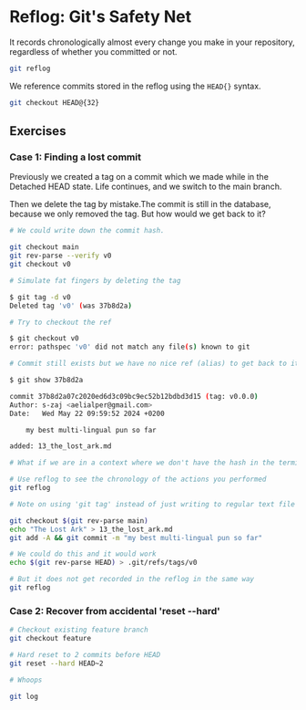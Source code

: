 # Reflog: Git's Safety Net

It records chronologically almost every change you make in your repository, regardless of whether you committed or not.

```bash
git reflog
```

We reference commits stored in the reflog using the `HEAD{}` syntax.

```bash
git checkout HEAD@{32}
```

## Exercises

### Case 1: Finding a lost commit

Previously we created a tag on a commit which we made while in the Detached HEAD state.
Life continues, and we switch to the main branch.

Then we delete the tag by mistake.The commit is still in the database, because we only removed the tag. But how would we get back to it?

```bash
# We could write down the commit hash.

git checkout main
git rev-parse --verify v0
git checkout v0
```

```bash
# Simulate fat fingers by deleting the tag

$ git tag -d v0
Deleted tag 'v0' (was 37b8d2a)
```

```bash
# Try to checkout the ref

$ git checkout v0
error: pathspec 'v0' did not match any file(s) known to git

# Commit still exists but we have no nice ref (alias) to get back to it

$ git show 37b8d2a

commit 37b8d2a07c2020ed6d3c09bc9ec52b12bdbd3d15 (tag: v0.0.0)
Author: s-zaj <aelialper@gmail.com>
Date:   Wed May 22 09:59:52 2024 +0200

    my best multi-lingual pun so far

added: 13_the_lost_ark.md
```

```bash
# What if we are in a context where we don't have the hash in the terminal output anymore?

# Use reflog to see the chronology of the actions you performed
git reflog
```

```bash
# Note on using 'git tag' instead of just writing to regular text file refs/tags/v0

git checkout $(git rev-parse main)
echo "The Lost Ark" > 13_the_lost_ark.md
git add -A && git commit -m "my best multi-lingual pun so far"

# We could do this and it would work
echo $(git rev-parse HEAD) > .git/refs/tags/v0

# But it does not get recorded in the reflog in the same way
git reflog

```

### Case 2: Recover from accidental 'reset --hard'

```bash
# Checkout existing feature branch
git checkout feature

# Hard reset to 2 commits before HEAD
git reset --hard HEAD~2

# Whoops

git log
```
